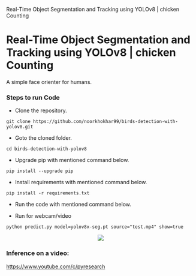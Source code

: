 Real-Time Object Segmentation and Tracking using YOLOv8 | chicken Counting 




# Real-Time Object Segmentation and Tracking using YOLOv8 | chicken Counting


A simple face orienter for humans.




### Steps to run Code
- Clone the repository.
```
git clone https://github.com/noorkhokhar99/birds-detection-with-yolov8.git
```
- Goto the cloned folder.
```
cd birds-detection-with-yolov8

```
- Upgrade pip with mentioned command below.
```
pip install --upgrade pip
```
- Install requirements with mentioned command below.
```
pip install -r requirements.txt
```
- Run the code with mentioned command below.

 - Run for webcam/video
 
`python predict.py model=yolov8x-seg.pt source="test.mp4" show=true`


<p align="center">
<img src="https://github.com/noorkhokhar99/Real-Time-Object-Segmentation-and-Tracking-using-YOLOv8-chicken-Counting-/blob/main/Screen%20Shot%202023-02-17%20at%202.26.09%20pm.png">
</p>






### Inference on a video:
https://www.youtube.com/c/pyresearch


 
